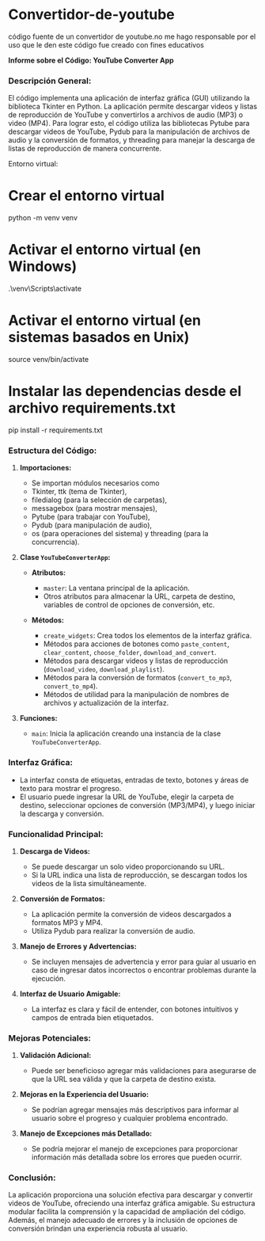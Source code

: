 # Convertidor-de-youtube
código fuente de un convertidor de youtube.no me hago responsable por el uso que le den este código fue creado  con fines educativos

**Informe sobre el Código: YouTube Converter App**

### Descripción General:

El código implementa una aplicación de interfaz gráfica (GUI) utilizando la biblioteca Tkinter en Python. 
La aplicación permite descargar videos y listas de reproducción de YouTube y convertirlos a archivos de audio (MP3) o video (MP4). 
Para lograr esto, el código utiliza las bibliotecas Pytube para descargar videos de YouTube, Pydub para la manipulación de archivos 
de audio y la conversión de formatos, y threading para manejar la descarga de listas de reproducción de manera concurrente.

Entorno virtual:

# Crear el entorno virtual
python -m venv venv

# Activar el entorno virtual (en Windows)
.\venv\Scripts\activate

# Activar el entorno virtual (en sistemas basados en Unix)
source venv/bin/activate

# Instalar las dependencias desde el archivo requirements.txt
pip install -r requirements.txt


### Estructura del Código:

1. **Importaciones:**
   - Se importan módulos necesarios como
   - Tkinter, ttk (tema de Tkinter),
   - filedialog (para la selección de carpetas),
   - messagebox (para mostrar mensajes),
   - Pytube (para trabajar con YouTube),
   - Pydub (para manipulación de audio),
   - os (para operaciones del sistema) y threading (para la concurrencia).

2. **Clase `YouTubeConverterApp`:**
   - **Atributos:**
     - `master`: La ventana principal de la aplicación.
     - Otros atributos para almacenar la URL, carpeta de destino, variables de control de opciones de conversión, etc.

   - **Métodos:**
     - `create_widgets`: Crea todos los elementos de la interfaz gráfica.
     - Métodos para acciones de botones como `paste_content`, `clear_content`, `choose_folder`, `download_and_convert`.
     - Métodos para descargar videos y listas de reproducción (`download_video`, `download_playlist`).
     - Métodos para la conversión de formatos (`convert_to_mp3`, `convert_to_mp4`).
     - Métodos de utilidad para la manipulación de nombres de archivos y actualización de la interfaz.

3. **Funciones:**
   - `main`: Inicia la aplicación creando una instancia de la clase `YouTubeConverterApp`.

### Interfaz Gráfica:

- La interfaz consta de etiquetas, entradas de texto, botones y áreas de texto para mostrar el progreso.
- El usuario puede ingresar la URL de YouTube, elegir la carpeta de destino, seleccionar opciones de conversión (MP3/MP4), y luego iniciar la descarga y conversión.

### Funcionalidad Principal:

1. **Descarga de Videos:**
   - Se puede descargar un solo video proporcionando su URL.
   - Si la URL indica una lista de reproducción, se descargan todos los videos de la lista simultáneamente.

2. **Conversión de Formatos:**
   - La aplicación permite la conversión de videos descargados a formatos MP3 y MP4.
   - Utiliza Pydub para realizar la conversión de audio.

3. **Manejo de Errores y Advertencias:**
   - Se incluyen mensajes de advertencia y error para guiar al usuario en caso de ingresar datos incorrectos o encontrar problemas durante la ejecución.

4. **Interfaz de Usuario Amigable:**
   - La interfaz es clara y fácil de entender, con botones intuitivos y campos de entrada bien etiquetados.

### Mejoras Potenciales:

1. **Validación Adicional:**
   - Puede ser beneficioso agregar más validaciones para asegurarse de que la URL sea válida y que la carpeta de destino exista.

2. **Mejoras en la Experiencia del Usuario:**
   - Se podrían agregar mensajes más descriptivos para informar al usuario sobre el progreso y cualquier problema encontrado.

3. **Manejo de Excepciones más Detallado:**
   - Se podría mejorar el manejo de excepciones para proporcionar información más detallada sobre los errores que pueden ocurrir.

### Conclusión:

La aplicación proporciona una solución efectiva para descargar y convertir videos de YouTube, ofreciendo una interfaz gráfica amigable. 
Su estructura modular facilita la comprensión y la capacidad de ampliación del código. 
Además, el manejo adecuado de errores y la inclusión de opciones de conversión brindan una experiencia robusta al usuario.
